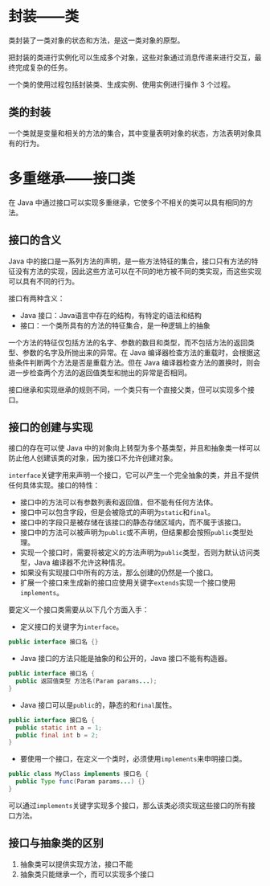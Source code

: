 


# 封装——类
类封装了一类对象的状态和方法，是这一类对象的原型。

把封装的类进行实例化可以生成多个对象，这些对象通过消息传递来进行交互，最终完成复杂的任务。

一个类的使用过程包括封装类、生成实例、使用实例进行操作 3 个过程。
## 类的封装
一个类就是变量和相关的方法的集合，其中变量表明对象的状态，方法表明对象具有的行为。
## 

# 多重继承——接口类
在 Java 中通过接口可以实现多重继承，它使多个不相关的类可以具有相同的方法。
## 接口的含义
Java 中的接口是一系列方法的声明，是一些方法特征的集合，接口只有方法的特征没有方法的实现，因此这些方法可以在不同的地方被不同的类实现，而这些实现可以具有不同的行为。

接口有两种含义：
* Java 接口：Java语言中存在的结构，有特定的语法和结构
* 接口：一个类所具有的方法的特征集合，是一种逻辑上的抽象

一个方法的特征仅包括方法的名字、参数的数目和类型，而不包括方法的返回类型、参数的名字及所抛出来的异常。在 Java 编译器检查方法的重载时，会根据这些条件判断两个方法是否是重载方法。但在 Java 编译器检查方法的置换时，则会进一步检查两个方法的返回值类型和抛出的异常是否相同。

接口继承和实现继承的规则不同，一个类只有一个直接父类，但可以实现多个接口。
## 接口的创建与实现
接口的存在可以使 Java 中的对象向上转型为多个基类型，并且和抽象类一样可以防止他人创建该类的对象，因为接口不允许创建对象。

`interface`关键字用来声明一个接口，它可以产生一个完全抽象的类，并且不提供任何具体实现。接口的特性：
* 接口中的方法可以有参数列表和返回值，但不能有任何方法体。
* 接口中可以包含字段，但是会被隐式的声明为`static`和`final`。
* 接口中的字段只是被存储在该接口的静态存储区域内，而不属于该接口。
* 接口中的方法可以被声明为`public`或不声明，但结果都会按照`public`类型处理。
* 实现一个接口时，需要将被定义的方法声明为`public`类型，否则为默认访问类型，Java 编译器不允许这种情况。
* 如果没有实现接口中所有的方法，那么创建的仍然是一个接口。
* 扩展一个接口来生成新的接口应使用关键字`extends`实现一个接口使用`implements`。

要定义一个接口类需要从以下几个方面入手：
* 定义接口的关键字为`interface`。
```java
public interface 接口名 {}
```
* Java 接口的方法只能是抽象的和公开的，Java 接口不能有构造器。
```java
public interface 接口名 {
  public 返回值类型 方法名(Param params...);
}
```
* Java 接口可以是`public`的，静态的和`final`属性。
```java
public interface 接口名 {
  public static int a = 1;
  public final int b = 2;
}
```
* 要使用一个接口，在定义一个类时，必须使用`implements`来申明接口类。
```java
public class MyClass implements 接口名 {
  public Type func(Param params...) {}
}
```
可以通过`implements`关键字实现多个接口，那么该类必须实现这些接口的所有接口方法。

## 接口与抽象类的区别
1. 抽象类可以提供实现方法，接口不能
2. 抽象类只能继承一个，而可以实现多个接口
